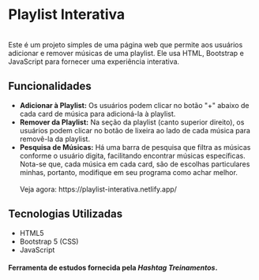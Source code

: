 <h1> Playlist Interativa </h1> <br>
Este é um projeto simples de uma página web que permite aos usuários adicionar e remover músicas de uma playlist. Ele usa HTML, Bootstrap e JavaScript para fornecer uma experiência interativa.

<h2>Funcionalidades</h2>
<ul>
<li><strong>Adicionar à Playlist:</strong> Os usuários podem clicar no botão "+" abaixo de cada card de música para adicioná-la à playlist.</li>
<li><strong>Remover da Playlist:</strong> Na seção da playlist (canto superior direito), os usuários podem clicar no botão de lixeira ao lado de cada música para removê-la da playlist.</li>
<li><strong>Pesquisa de Músicas:</strong> Há uma barra de pesquisa que filtra as músicas conforme o usuário digita, facilitando encontrar músicas específicas. Nota-se que, cada música em cada card, são de escolhas particulares minhas, portanto, modifique em seu programa como achar melhor.</li><br>
Veja agora: https://playlist-interativa.netlify.app/
</ul>
<h2>Tecnologias Utilizadas</h2>
<ul>
<li>HTML5</li>
<li>Bootstrap 5 (CSS)</li>
<li>JavaScript</li>
</ul>

<h4>Ferramenta de estudos fornecida pela <i>Hashtag Treinamentos</i>.</h4>
